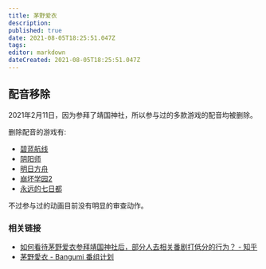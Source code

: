 ```yaml
---
title: 茅野爱衣
description: 
published: true
date: 2021-08-05T18:25:51.047Z
tags:
editor: markdown
dateCreated: 2021-08-05T18:25:51.047Z
---
```


## 配音移除

2021年2月11日，因为参拜了靖国神社，所以参与过的多款游戏的配音均被删除。

删除配音的游戏有:

+ [碧蓝航线](/game/碧蓝航线.md)
+ [阴阳师](/game/阴阳师.md)
+ [明日方舟](/game/明日方舟.md)
+ [崩坏学园2](/game/崩坏学园2.md)
+ [永远的七日都](/game/永远的七日都.md)

<!--
战双
少女前线
-->

不过参与过的动画目前没有明显的审查动作。

### 相关链接

+ [如何看待茅野爱衣参拜靖国神社后，部分人去相关番剧打低分的行为？ - 知乎](https://web.archive.org/web/20210805105934/https://www.zhihu.com/question/444350239)
+ [茅野愛衣 - Bangumi 番组计划](https://web.archive.org/web/20210713024958/https://bgm.tv/person/5847)
